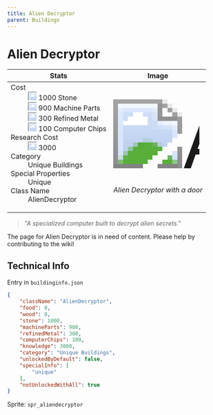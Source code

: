 ```yaml
---
title: Alien Decryptor
parent: Buildings
---
```

# Alien Decryptor

[//]: # (Pre-generated content)
<table><thead><tr><th>Stats</th><th>Image</th></tr></thead><tbody><tr><td><dl><dt>Cost</dt><dd><div class="resource-icon"><img style="object-position: -637px -737px;" src="https://tfe2-wiki.github.io/assets/sprites.png"></div> 1000 Stone<br><div class="resource-icon"><img style="object-position: -795px -761px;" src="https://tfe2-wiki.github.io/assets/sprites.png"></div> 900 Machine Parts<br><div class="resource-icon"><img style="object-position: -795px -775px;" src="https://tfe2-wiki.github.io/assets/sprites.png"></div> 300 Refined Metal<br><div class="resource-icon"><img style="object-position: -526px -523px;" src="https://tfe2-wiki.github.io/assets/sprites.png"></div> 100 Computer Chips</dd><dt>Research Cost</dt><dd><div class="resource-icon"><img style="object-position: -268px -522px;" src="https://tfe2-wiki.github.io/assets/sprites.png"></div> 3000</dd><dt>Category</dt><dd>Unique Buildings</dd><dt>Special Properties</dt><dd>Unique</dd><dt>Class Name</dt><dd>AlienDecryptor</dd></dl></td><td><style>.building-image {width: 200px;height: 200px;overflow: hidden;position: relative;}.building-image img {image-rendering: pixelated;object-fit: none;transform: scale(10);transform-origin: left top;position: absolute;left: 0;top: 0;}.resource-image {width: 200px;height: 200px;overflow: hidden;position: relative;}.resource-image img {image-rendering: pixelated;object-fit: none;transform: scale(20);transform-origin: left top;position: absolute;left: 0;top: 0;}.building-icon {width: 20px;height: 20px;overflow: hidden;position: relative;display: inline-block;}.building-icon img {image-rendering: pixelated;object-fit: none;transform: scale(1);transform-origin: left top;position: absolute;left: 0;top: 0;}.resource-icon {width: 20px;height: 20px;overflow: hidden;position: relative;display: inline-block;}.resource-icon img {image-rendering: pixelated;object-fit: none;transform: scale(2);transform-origin: left top;position: absolute;left: 0;top: 0;}</style><div class="building-image"><img style="object-position: -997px -693px;" src="https://tfe2-wiki.github.io/assets/sprites.png" alt="Alien Decryptor Back"><img style="object-position: -975px -693px;" src="https://tfe2-wiki.github.io/assets/sprites.png" alt="Alien Decryptor"></div><i>Alien Decryptor with a door</i></td></tr></tbody></table><blockquote><i>"A specialized computer built to decrypt alien secrets."</i></blockquote>

The page for Alien Decryptor is in need of content. Please help by contributing to the wiki!

## Technical Info
Entry in `buildinginfo.json`

```json
{
    "className": "AlienDecryptor",
    "food": 0,
    "wood": 0,
    "stone": 1000,
    "machineParts": 900,
    "refinedMetal": 300,
    "computerChips": 100,
    "knowledge": 3000,
    "category": "Unique Buildings",
    "unlockedByDefault": false,
    "specialInfo": [
        "unique"
    ],
    "notUnlockedWithAll": true
}
```

Sprite: `spr_aliendecryptor`

